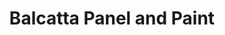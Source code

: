 ---
title: "Balcatta Panel and Paint"
url: /balcatta/balcatta-panel-and-paint/
shop: Autowerkstatt
---